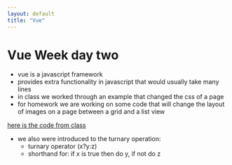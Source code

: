 ```yaml
---
layout: default
title: "Vue"
---
```


# Vue Week day two

* vue is a javascript framework 
* provides extra functionality in javascript that would usually take many lines
* in class we worked through an example that changed the css of a page
* for homework we are working on some code that will change the layout of images on a page between a grid and a list view

[here is the code from class](https://github.com/bootcamp-f17/vue-navigation-menu)

* we also were introduced to the turnary operation:
	- turnary operator (x?y:z)
	- shorthand for: if x is true then do y, if not do z